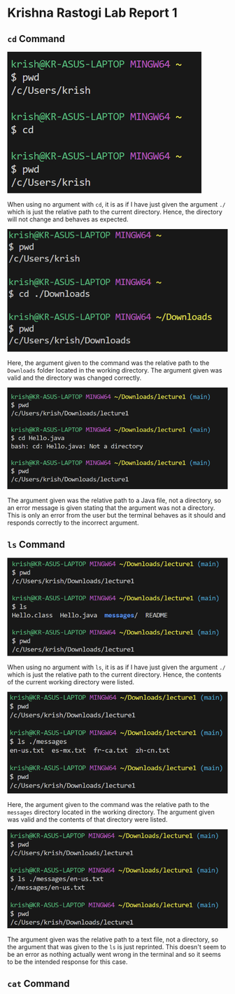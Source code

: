 # Krishna Rastogi Lab Report 1


## `cd` Command
![Image](lab11.png)

When using no argument with `cd`, it is as if I have just given the argument `./` which is just the relative path to the current directory. Hence, the directory will not change and behaves as expected.

![Image](lab12.png)

Here, the argument given to the command was the relative path to the `Downloads` folder located in the working directory. The argument given was valid and the directory was changed correctly. 

![Image](lab13.png)

The argument given was the relative path to a Java file, not a directory, so an error message is given stating that the argument was not a directory. This is only an error from the user but the terminal behaves as it should and responds correctly to the incorrect argument.


## `ls` Command

![Image](lab14.png)

When using no argument with `ls`, it is as if I have just given the argument `./` which is just the relative path to the current directory. Hence, the contents of the current working directory were listed.

![Image](lab15.png)

Here, the argument given to the command was the relative path to the `messages` directory located in the working directory. The argument given was valid and the contents of that directory were listed.

![Image](lab16.png)

The argument given was the relative path to a text file, not a directory, so the argument that was given to the `ls` is just reprinted. This doesn't seem to be an error as nothing actually went wrong in the terminal and so it seems to be the intended response for this case.


## `cat` Command


